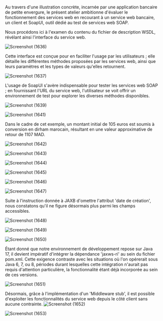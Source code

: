 Au travers d'une illustration concrète, incarnée par une application bancaire de petite envergure, le présent atelier ambitionne d'évaluer le fonctionnement des services web en recourant à un service web bancaire, un client et SoapUI, outil dédié au test de services web SOAP. 


Nous procédons ici à l'examen du contenu du fichier de description WSDL, révélant ainsi l'interface du service web. 

![Screenshot (1636)](https://github.com/YassineAlami/Banque-Web-services-SOAP-WSDL/assets/40896739/66bc6771-7d97-48a5-a678-eb718140d458)


Cette interface est conçue pour en faciliter l'usage par les utilisateurs ; elle détaille les différentes méthodes proposées par les services web, ainsi que leurs paramètres et les types de valeurs qu'elles retournent.

![Screenshot (1637)](https://github.com/YassineAlami/Banque-Web-services-SOAP-WSDL/assets/40896739/5f22ef51-b5dc-435d-9355-baacaee67da6)


L'usage de SoapUI s'avère indispensable pour tester les services web SOAP ; en fournissant l'URL du service web, l'utilisateur se voit offrir un environnement de test pour explorer les diverses méthodes disponibles.

![Screenshot (1639)](https://github.com/YassineAlami/Banque-Web-services-SOAP-WSDL/assets/40896739/05b20239-755a-4a0d-84f7-448cc458cfb9)



![Screenshot (1641)](https://github.com/YassineAlami/Banque-Web-services-SOAP-WSDL/assets/40896739/514d5613-2336-4d4a-b939-a59c19cc11e6)


Dans le cadre de cet exemple, un montant initial de 105 euros est soumis à conversion en dirham marocain, résultant en une valeur approximative de retour de 1107 MAD.

![Screenshot (1642)](https://github.com/YassineAlami/Banque-Web-services-SOAP-WSDL/assets/40896739/6bc6d4b2-3ec0-4cfe-8535-5c1fdb50075e)




![Screenshot (1643)](https://github.com/YassineAlami/Banque-Web-services-SOAP-WSDL/assets/40896739/9a0cb94e-9131-4e08-a191-0c6a70196fc6)




![Screenshot (1644)](https://github.com/YassineAlami/Banque-Web-services-SOAP-WSDL/assets/40896739/2f8dd975-58e2-49b7-80a8-5ce4abee473a)


![Screenshot (1645)](https://github.com/YassineAlami/Banque-Web-services-SOAP-WSDL/assets/40896739/b3f61dc7-bc6c-4fd9-857d-b567ee795f35)



![Screenshot (1646)](https://github.com/YassineAlami/Banque-Web-services-SOAP-WSDL/assets/40896739/eaa468a4-332b-40fa-b8e8-599b80dc19b9)




![Screenshot (1647)](https://github.com/YassineAlami/Banque-Web-services-SOAP-WSDL/assets/40896739/822bd240-41af-47c4-b926-f5708d7459bb)



Suite à l'instruction donnée à JAXB d'omettre l'attribut 'date de création', nous constatons qu'il ne figure désormais plus parmi les champs accessibles.

![Screenshot (1648)](https://github.com/YassineAlami/Banque-Web-services-SOAP-WSDL/assets/40896739/a6b2b298-5233-4991-bf1f-ed4ec658938a)





![Screenshot (1649)](https://github.com/YassineAlami/Banque-Web-services-SOAP-WSDL/assets/40896739/8e7f9833-6200-48e6-8d1f-efded10c8ce5)




![Screenshot (1650)](https://github.com/YassineAlami/Banque-Web-services-SOAP-WSDL/assets/40896739/c20e924a-898b-414c-a41b-879902d85198)



Étant donné que notre environnement de développement repose sur Java 17, il devient impératif d'intégrer la dépendance 'jaxws-ri' au sein du fichier pom.xml. Cette exigence contraste avec les situations où l'on opérerait sous Java 6, 7, ou 8, périodes durant lesquelles cette intégration n'aurait pas requis d'attention particulière, la fonctionnalité étant déjà incorporée au sein de ces versions.

![Screenshot (1651)](https://github.com/YassineAlami/Banque-Web-services-SOAP-WSDL/assets/40896739/f711e69c-2b37-4761-ac27-32504a7aae20)



Désormais, grâce à l'implémentation d'un 'Middleware stub', il est possible d'exploiter les fonctionnalités du service web depuis le côté client sans aucune contrainte.
![Screenshot (1652)](https://github.com/YassineAlami/Banque-Web-services-SOAP-WSDL/assets/40896739/5f279a50-0604-47ad-8711-df4c41e3b195)





![Screenshot (1653)](https://github.com/YassineAlami/Banque-Web-services-SOAP-WSDL/assets/40896739/7dfbe294-83a6-4b18-a486-167e78d6324a)

